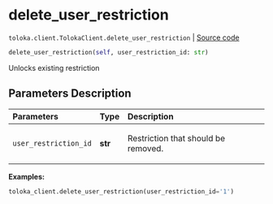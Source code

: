 # delete_user_restriction
`toloka.client.TolokaClient.delete_user_restriction` | [Source code](https://github.com/Toloka/toloka-kit/blob/v1.0.1/src/client/__init__.py#L40)

```python
delete_user_restriction(self, user_restriction_id: str)
```

Unlocks existing restriction

## Parameters Description

| Parameters | Type | Description |
| :----------| :----| :-----------|
`user_restriction_id`|**str**|<p>Restriction that should be removed.</p>

**Examples:**

```python
toloka_client.delete_user_restriction(user_restriction_id='1')
```
